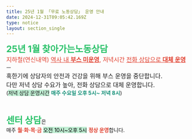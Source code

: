 ```yaml
---
title: 25년 1월 「무료 노동상담」 운영 안내
date: 2024-12-31T09:05:42.169Z
type: notice
layout: section_single
---
```

<p><strong><span style="font-size: 18pt; color: #2dc26b;">25년 1월 찾아가는노동상담</span></strong><br /><span style="font-size: 12pt; color: #e03e2d;">지하철(연신내역) <span style="text-decoration: underline;">역사 내 <strong>부스 미운영</strong></span>, </span><span style="font-size: 12pt; color: #e03e2d;">저녁시간 <span style="text-decoration: underline;">전화 상담으로<strong> 대체 운영</strong></span></span><br />ㅡ<br /><span style="font-size: 12pt;">혹한기에 상담자의 안전과 건강을 위해 부스 운영을 중단합니다.</span><br /><span style="font-size: 12pt;">다만 저녁 상담 수요가 높아, 전화 상담으로 대체 운영합니다.</span><br />(<span style="background-color: #bfedd2;">저녁 상담 운영시간</span> <span style="color: #169179;"><strong>매주 수요일 오후 5시~ 저녁 8시</strong></span>)</p>
<p>&nbsp;</p>
<p><span style="color: #2dc26b;"><strong><span style="font-size: 18pt;">센터 상담</span></strong></span>은<br />매주 <span style="color: #e03e2d;"><strong>월&middot;화&middot;목&middot;금</strong> <span style="color: #000000;"><span style="background-color: #bfedd2;">오전 10시~오후 5시</span> <span style="color: #e03e2d;"><strong>정상 운영</strong></span></span></span>합니다.</p>
<p>&nbsp;</p>
<p>&nbsp;</p>
